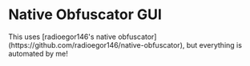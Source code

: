 <h1>Native Obfuscator GUI</h1>
<p>This uses [radioegor146's native obfuscator](https://github.com/radioegor146/native-obfuscator), but everything is automated by me!</p>
